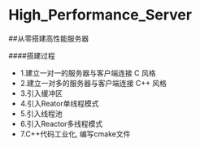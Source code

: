 # High_Performance_Server

##从零搭建高性能服务器 

####搭建过程
* 1.建立一对一的服务器与客户端连接 C 风格
* 2.建立一对多的服务器与客户端连接 C++ 风格
* 3.引入缓冲区
* 4.引入Reator单线程模式
* 5.引入线程池
* 6.引入Reactor多线程模式
* 7.C++代码工业化, 编写cmake文件